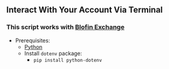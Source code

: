 ## Interact With Your Account Via Terminal

### This script works with [Blofin Exchange](https://blofin.com)

- Prerequisites:
  - [Python](https://www.python.org/downloads/)
  - Install ``dotenv`` package:
      - ` pip install python-dotenv `
